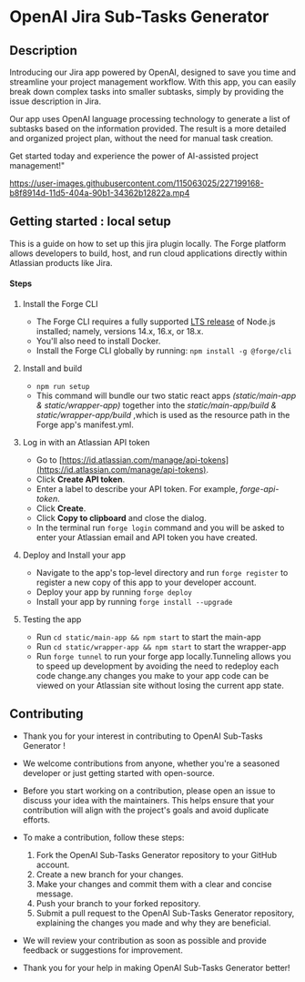# OpenAI Jira Sub-Tasks Generator

## Description

Introducing our Jira app powered by OpenAI, designed to save you time and streamline your project management workflow. With this app, you can easily break down complex tasks into smaller subtasks, simply by providing the issue description in Jira.

Our app uses OpenAI language processing technology to generate a list of subtasks based on the information provided. The result is a more detailed and organized project plan, without the need for manual task creation.

Get started today and experience the power of AI-assisted project management!"


https://user-images.githubusercontent.com/115063025/227199168-b8f8914d-11d5-404a-90b1-34362b12822a.mp4


## Getting started : local setup

This is a guide on how to set up this jira plugin locally. The Forge platform allows developers to build, host, and run cloud applications directly within Atlassian products like Jira.

#### Steps

1. Install the Forge CLI

   - The Forge CLI requires a fully supported [LTS release](https://nodejs.org/en/about/releases/) of Node.js installed; namely, versions 14.x, 16.x, or 18.x.
   - You'll also need to install Docker.
   - Install the Forge CLI globally by running:
     `npm install -g @forge/cli`

2. Install and build

   - `npm run setup`
   - This command will bundle our two static react apps _(static/main-app & static/wrapper-app)_ together into the _static/main-app/build & static/wrapper-app/build_ ,which is used as the resource path in the Forge app's manifest.yml.

3. Log in with an Atlassian API token
   - Go to [https://id.atlassian.com/manage/api-tokens](https://id.atlassian.com/manage/api-tokens).
   - Click **Create API token**.
   - Enter a label to describe your API token. For example, _forge-api-token_.
   - Click **Create**.
   - Click **Copy to clipboard** and close the dialog.
   - In the terminal run `forge login` command and you will be asked to enter your Atlassian email and API token you have created.
4. Deploy and Install your app

   - Navigate to the app's top-level directory and run `forge register` to register a new copy of this app to your developer account.
   - Deploy your app by running `forge deploy`
   - Install your app by running `forge install --upgrade`

5. Testing the app
   - Run `cd static/main-app && npm start` to start the main-app
   - Run `cd static/wrapper-app && npm start` to start the wrapper-app
   - Run `forge tunnel` to run your forge app locally.Tunneling allows you to speed up development by avoiding the need to redeploy each code change.any changes you make to your app code can be viewed on your Atlassian site without losing the current app state.

## Contributing

- Thank you for your interest in contributing to OpenAI Sub-Tasks Generator !
- We welcome contributions from anyone, whether you're a seasoned developer or just getting started with open-source.
- Before you start working on a contribution, please open an issue to discuss your idea with the maintainers. This helps ensure that your contribution will align with the project's goals and avoid duplicate efforts.
- To make a contribution, follow these steps:

  1.  Fork the OpenAI Sub-Tasks Generator repository to your GitHub account.
  2.  Create a new branch for your changes.
  3.  Make your changes and commit them with a clear and concise message.
  4.  Push your branch to your forked repository.
  5.  Submit a pull request to the OpenAI Sub-Tasks Generator repository, explaining the changes you made and why they are beneficial.

- We will review your contribution as soon as possible and provide feedback or suggestions for improvement.
- Thank you for your help in making OpenAI Sub-Tasks Generator better!

